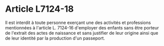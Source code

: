 # Article L7124-18

Il est interdit à toute personne exerçant une des activités et professions mentionnées à l'article L. 7124-16 d'employer des enfants sans être porteur de l'extrait des actes de naissance et sans justifier de leur origine ainsi que de leur identité par la production d'un passeport.